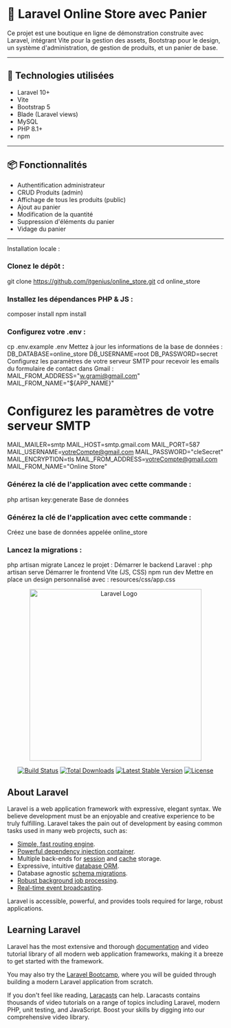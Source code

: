 # 🛒 Laravel Online Store avec Panier

Ce projet est une boutique en ligne de démonstration construite avec Laravel, intégrant Vite pour la gestion des assets, Bootstrap pour le design, un système d'administration, de gestion de produits, et un panier de base.

---

## 🚀 Technologies utilisées

- Laravel 10+
- Vite
- Bootstrap 5
- Blade (Laravel views)
- MySQL
- PHP 8.1+
- npm

---

## 📦 Fonctionnalités

- Authentification administrateur
- CRUD Produits (admin)
- Affichage de tous les produits (public)
- Ajout au panier
- Modification de la quantité
- Suppression d'éléments du panier
- Vidage du panier

---

Installation locale :
### Clonez le dépôt :
git clone https://github.com/itgenius/online_store.git
cd online_store
### Installez les dépendances PHP & JS :
composer install
npm install
### Configurez votre .env :
cp .env.example .env
Mettez à jour les informations de la base de données :
DB_DATABASE=online_store
DB_USERNAME=root
DB_PASSWORD=secret
Configurez les paramètres de votre serveur SMTP pour recevoir les emails du formulaire de contact dans Gmail :
MAIL_FROM_ADDRESS="w.grami@gmail.com"
MAIL_FROM_NAME="${APP_NAME}"
# Configurez les paramètres de votre serveur SMTP
MAIL_MAILER=smtp
MAIL_HOST=smtp.gmail.com
MAIL_PORT=587
MAIL_USERNAME=votreCompte@gmail.com
MAIL_PASSWORD="cleSecret"
MAIL_ENCRYPTION=tls
MAIL_FROM_ADDRESS=votreCompte@gmail.com
MAIL_FROM_NAME="Online Store"
### Générez la clé de l'application avec cette commande :
php artisan key:generate
Base de données 
### Générez la clé de l'application avec cette commande :
Créez une base de données appelée online_store
### Lancez la migrations :
php artisan migrate
Lancez le projet :
Démarrer le backend Laravel :
php artisan serve
Démarrer le frontend Vite (JS, CSS)
npm run dev
Mettre en place un design personnalisé avec :
resources/css/app.css
<p align="center"><a href="https://laravel.com" target="_blank"><img src="https://raw.githubusercontent.com/laravel/art/master/logo-lockup/5%20SVG/2%20CMYK/1%20Full%20Color/laravel-logolockup-cmyk-red.svg" width="400" alt="Laravel Logo"></a></p>

<p align="center">
<a href="https://github.com/laravel/framework/actions"><img src="https://github.com/laravel/framework/workflows/tests/badge.svg" alt="Build Status"></a>
<a href="https://packagist.org/packages/laravel/framework"><img src="https://img.shields.io/packagist/dt/laravel/framework" alt="Total Downloads"></a>
<a href="https://packagist.org/packages/laravel/framework"><img src="https://img.shields.io/packagist/v/laravel/framework" alt="Latest Stable Version"></a>
<a href="https://packagist.org/packages/laravel/framework"><img src="https://img.shields.io/packagist/l/laravel/framework" alt="License"></a>
</p>

## About Laravel

Laravel is a web application framework with expressive, elegant syntax. We believe development must be an enjoyable and creative experience to be truly fulfilling. Laravel takes the pain out of development by easing common tasks used in many web projects, such as:

- [Simple, fast routing engine](https://laravel.com/docs/routing).
- [Powerful dependency injection container](https://laravel.com/docs/container).
- Multiple back-ends for [session](https://laravel.com/docs/session) and [cache](https://laravel.com/docs/cache) storage.
- Expressive, intuitive [database ORM](https://laravel.com/docs/eloquent).
- Database agnostic [schema migrations](https://laravel.com/docs/migrations).
- [Robust background job processing](https://laravel.com/docs/queues).
- [Real-time event broadcasting](https://laravel.com/docs/broadcasting).

Laravel is accessible, powerful, and provides tools required for large, robust applications.

## Learning Laravel

Laravel has the most extensive and thorough [documentation](https://laravel.com/docs) and video tutorial library of all modern web application frameworks, making it a breeze to get started with the framework.

You may also try the [Laravel Bootcamp](https://bootcamp.laravel.com), where you will be guided through building a modern Laravel application from scratch.

If you don't feel like reading, [Laracasts](https://laracasts.com) can help. Laracasts contains thousands of video tutorials on a range of topics including Laravel, modern PHP, unit testing, and JavaScript. Boost your skills by digging into our comprehensive video library.


